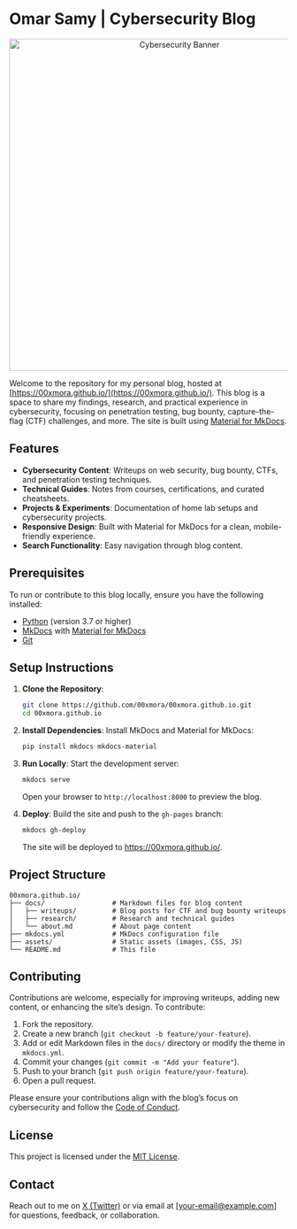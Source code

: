 # Omar Samy | Cybersecurity Blog

<p align="center">
  <img alt="Cybersecurity Banner" src="https://00xmora.github.io/assets/images/social_logo.png" width="600">
</p>

Welcome to the repository for my personal blog, hosted at [https://00xmora.github.io/](https://00xmora.github.io/). This blog is a space to share my findings, research, and practical experience in cybersecurity, focusing on penetration testing, bug bounty, capture-the-flag (CTF) challenges, and more. The site is built using [Material for MkDocs](https://squidfunk.github.io/mkdocs-material/).

## Features

- **Cybersecurity Content**: Writeups on web security, bug bounty, CTFs, and penetration testing techniques.
- **Technical Guides**: Notes from courses, certifications, and curated cheatsheets.
- **Projects & Experiments**: Documentation of home lab setups and cybersecurity projects.
- **Responsive Design**: Built with Material for MkDocs for a clean, mobile-friendly experience.
- **Search Functionality**: Easy navigation through blog content.

## Prerequisites

To run or contribute to this blog locally, ensure you have the following installed:
- [Python](https://www.python.org/) (version 3.7 or higher)
- [MkDocs](https://www.mkdocs.org/) with [Material for MkDocs](https://squidfunk.github.io/mkdocs-material/)
- [Git](https://git-scm.com/)

## Setup Instructions

1. **Clone the Repository**:
   ```bash
   git clone https://github.com/00xmora/00xmora.github.io.git
   cd 00xmora.github.io
   ```

2. **Install Dependencies**:
   Install MkDocs and Material for MkDocs:
   ```bash
   pip install mkdocs mkdocs-material
   ```

3. **Run Locally**:
   Start the development server:
   ```bash
   mkdocs serve
   ```
   Open your browser to `http://localhost:8000` to preview the blog.

4. **Deploy**:
   Build the site and push to the `gh-pages` branch:
   ```bash
   mkdocs gh-deploy
   ```
   The site will be deployed to https://00xmora.github.io/.

## Project Structure

```
00xmora.github.io/
├── docs/                 # Markdown files for blog content
│   ├── writeups/         # Blog posts for CTF and bug bounty writeups
│   ├── research/         # Research and technical guides
│   └── about.md          # About page content
├── mkdocs.yml            # MkDocs configuration file
├── assets/               # Static assets (images, CSS, JS)
└── README.md             # This file
```

## Contributing

Contributions are welcome, especially for improving writeups, adding new content, or enhancing the site’s design. To contribute:
1. Fork the repository.
2. Create a new branch (`git checkout -b feature/your-feature`).
3. Add or edit Markdown files in the `docs/` directory or modify the theme in `mkdocs.yml`.
4. Commit your changes (`git commit -m "Add your feature"`).
5. Push to your branch (`git push origin feature/your-feature`).
6. Open a pull request.

Please ensure your contributions align with the blog’s focus on cybersecurity and follow the [Code of Conduct](CODE_OF_CONDUCT.md).

## License

This project is licensed under the [MIT License](LICENSE).

## Contact

Reach out to me on [X (Twitter)](https://x.com/your-username) or via email at [your-email@example.com] for questions, feedback, or collaboration.